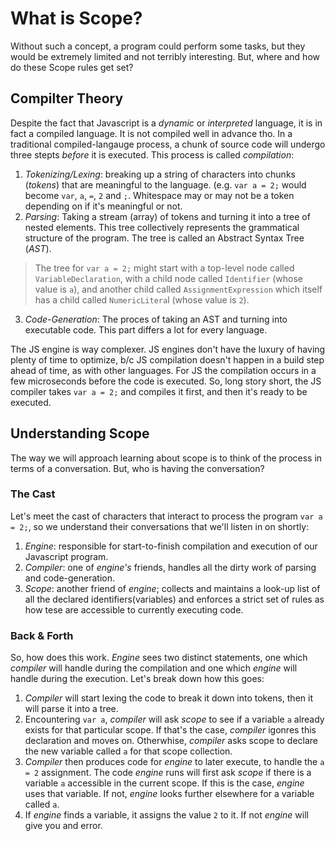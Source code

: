# What is Scope?
Without such a concept, a program could perform some tasks, but they would be extremely limited and not terribly interesting. But, where and how do these Scope rules get set?

## Compilter Theory
Despite the fact that Javascript is a _dynamic_ or _interpreted_ language, it is in fact a compiled language. It is not compiled well in advance tho. In a traditional compiled-langauge process, a chunk of source code will undergo three stepts _before_ it is executed. This process is called _compilation_:
1. *Tokenizing/Lexing*: breaking up a string of characters into chunks (_tokens_) that are meaningful to the language. (e.g. `var a = 2;` would become `var`, `a`, `=`, `2` and `;`. Whitespace may or may not be a token depending on if it's meaningful or not. 
2. *Parsing*: Taking a stream (array) of tokens and turning it into a tree of nested elements. This tree collectively represents the grammatical structure of the program. The tree is called an Abstract Syntax Tree (_AST_). 
> The tree for `var a = 2;` might start with a top-level node called `VariableDeclaration`, with a child node called `Identifier` (whose value is `a`), and another child called `AssignmentExpression` which itself has a child called `NumericLitera`l (whose value is `2`).
3. *Code-Generation*: The proces of taking an AST and turning into executable code. This part differs a lot for every language. 


The JS engine is way complexer. JS engines don't have the luxury of having plenty of time to optimize, b/c JS compilation doesn't happen in a build step ahead of time, as with other languages. For JS the compilation occurs in a few microseconds before the code is executed. So, long story short, the JS compiler takes `var a = 2;` and compiles it first, and then it's ready to be executed. 

## Understanding Scope
The way we will approach learning about scope is to think of the process in terms of a conversation. But, who is having the conversation?

### The Cast
Let's meet the cast of characters that interact to process the program `var a = 2;`, so we understand their conversations that we'll listen in on shortly:
1. *Engine*: responsible for start-to-finish compilation and execution of our Javascript program.
2. *Compiler*: one of _engine's_ friends, handles all the dirty work of parsing and code-generation.
3. *Scope*: another friend of _engine_; collects and maintains a look-up list of all the declared identifiers(variables) and enforces a strict set of rules as how tese are accessible to currently executing code. 

### Back & Forth
So, how does this work. _Engine_  sees two distinct statements, one which _compiler_ will handle during the compilation and one which _engine_ will handle during the execution. Let's break down how this goes:
1. _Compiler_ will start lexing the code to break it down into tokens, then it will parse it into a tree. 
  1. Encountering `var a`, _compiler_ will ask _scope_ to see if a variable `a` already exists for that particular scope. If that's the case, _compiler_ igonres this declaration and moves on. Otherwhise, _compiler_ asks scope to declare the new variable called `a` for that scope collection.
  2. _Compiler_ then produces code for _engine_ to later execute, to handle the `a = 2` assignment. The code _engine_ runs will first ask _scope_ if there is a variable `a` accessible in the current scope. If this is the case, _engine_ uses that variable. If not, _engine_ looks further elsewhere for a variable called `a`. 
2. If _engine_ finds a variable, it assigns the value `2` to it. If not _engine_ will give you and error. 
